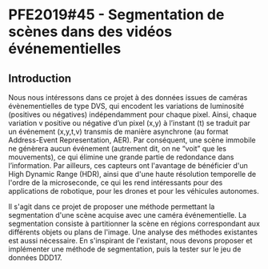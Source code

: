 # **PFE2019#45 - Segmentation de scènes dans des vidéos événementielles**

## **Introduction**

Nous nous intéressons dans ce projet à des données issues de caméras évènementielles de type DVS, qui encodent les variations de luminosité (positives ou négatives) indépendamment pour chaque pixel. Ainsi, chaque variation v positive ou négative d’un pixel (x,y) à l’instant (t) se traduit par un événement (x,y,t,v) transmis de manière asynchrone (au format Address-Event Representation, AER). Par conséquent, une scène immobile ne génèrera aucun événement (autrement dit, on ne “voit” que les mouvements), ce qui élimine une grande partie de redondance dans l’information. Par ailleurs, ces capteurs ont l'avantage de bénéficier d'un High Dynamic Range (HDR), ainsi que d'une haute résolution temporelle de l'ordre de la microseconde, ce qui  les rend intéressants pour des applications de robotique, pour les drones et pour les véhicules autonomes.

Il s'agit dans ce projet de proposer une méthode permettant la segmentation d'une scène acquise avec une caméra événementielle. La segmentation consiste à partitionner la scène en régions correspondant aux différents objets ou plans de l'image. Une analyse des méthodes existantes est aussi nécessaire. En s'inspirant de l'existant, nous devons proposer et implémenter une méthode de segmentation, puis la tester sur le jeu de données DDD17. 
